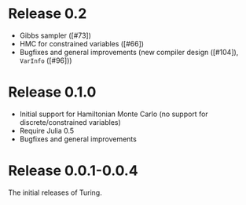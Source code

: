 # Release 0.2
- Gibbs sampler ([#73])
- HMC for constrained variables ([#66])
- Bugfixes and general improvements (new compiler design ([#104]), `VarInfo` ([#96])) 

# Release 0.1.0
- Initial support for Hamiltonian Monte Carlo (no support for discrete/constrained variables)
- Require Julia 0.5
- Bugfixes and general improvements

# Release 0.0.1-0.0.4
The initial releases of Turing. 
